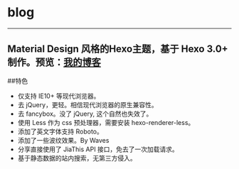 # blog
---
Material Design 风格的Hexo主题，基于 Hexo 3.0+ 制作。预览：[我的博客](https://github.com/zclucky/blog)
---
##特色
- 仅支持 IE10+ 等现代浏览器。
- 去 jQuery，更轻。相信现代浏览器的原生兼容性。
- 去 fancybox。没了 jQuery, 这个自然也失效了。
- 使用 Less 作为 css 预处理器，需要安装 hexo-renderer-less。
- 添加了英文字体支持 Roboto。
- 添加了一些波纹效果。By Waves
- 分享直接使用了 JiaThis API 接口，免去了一次加载请求。
- 基于静态数据的站内搜索，无第三方侵入。

